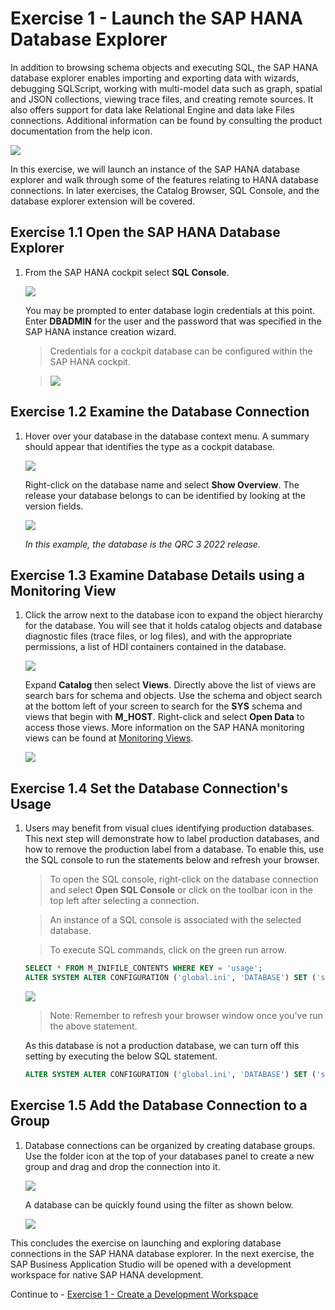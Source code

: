 # Exercise 1 - Launch the SAP HANA Database Explorer

In addition to browsing schema objects and executing SQL, the SAP HANA database explorer enables importing and exporting data with wizards, debugging SQLScript, working with multi-model data such as graph, spatial and JSON collections,  viewing trace files, and creating remote sources.  It also offers support for data lake Relational Engine and data lake Files connections.  Additional information can be found by consulting the product documentation from the help icon.

![](images/Help.png)

In this exercise, we will launch an instance of the SAP HANA database explorer and walk through some of the features relating to HANA database connections.  In later exercises, the Catalog Browser, SQL Console, and the database explorer extension will be covered. 

## Exercise 1.1 Open the SAP HANA Database Explorer

1. From the SAP HANA cockpit select **SQL Console**.

    ![](images/OpenSQLConsole.png)

    You may be prompted to enter database login credentials at this point. Enter **DBADMIN** for the user and the password that was specified in the SAP HANA instance creation wizard.

    >Credentials for a cockpit database can be configured within the SAP HANA cockpit.  
    
    >![](images/Authentication.png)
    
## Exercise 1.2 Examine the Database Connection

1. Hover over your database in the database context menu. A summary should appear that identifies the type as a cockpit database.

    ![](images/DBSummary.png)

     Right-click on the database name and select **Show Overview**. The release your database belongs to can be identified by looking at the version fields.

    ![](images/ShowOverview.png)

    *In this example, the database is the QRC 3 2022 release.*

## Exercise 1.3 Examine Database Details using a Monitoring View

1. Click the arrow next to the database icon to expand the object hierarchy for the database. You will see that it holds catalog objects and database diagnostic files (trace files, or log files), and with the appropriate permissions, a list of HDI containers contained in the database.

    ![](images/Catalog.png)

    Expand **Catalog** then select **Views**.  Directly above the list of views are search bars for schema and objects. Use the schema and object search  at the bottom left of your screen to search for the **SYS** schema and views that begin with **M_HOST**. Right-click and select **Open Data** to access those views. More information on the SAP HANA monitoring views can be found at [Monitoring Views](https://help.sap.com/viewer/c1d3f60099654ecfb3fe36ac93c121bb/2021_3_QRC/en-US/d3c10d23e8334a35afa8d9bdbc102366.html).

    ![](images/SchemaMenu.png)

## Exercise 1.4 Set the Database Connection's Usage

1. Users may benefit from visual clues identifying  production databases. This next step will demonstrate how to label production databases, and how to remove the production label from a database. To enable this, use the SQL console to run the statements below and refresh your browser.
   
    >To open the SQL console, right-click on the database connection and select **Open SQL Console** or click on the toolbar icon in the top left after selecting a connection.  
    
    >An instance of a SQL console is associated with the selected database.

    >To execute SQL commands, click on the green run arrow.

    ```SQL
    SELECT * FROM M_INIFILE_CONTENTS WHERE KEY = 'usage';
    ALTER SYSTEM ALTER CONFIGURATION ('global.ini', 'DATABASE') SET ('system_information', 'usage') = 'production' WITH RECONFIGURE;
    ```

    ![](images/ProductionLabel.png)

    >Note: Remember to refresh your browser window once you've run the above statement.


    As this database is not a production database, we can turn off this setting by executing the below SQL statement.

    ```SQL
    ALTER SYSTEM ALTER CONFIGURATION ('global.ini', 'DATABASE') SET ('system_information', 'usage') = 'custom' WITH RECONFIGURE;
    ```

## Exercise 1.5 Add the Database Connection to a Group

1. Database connections can be organized by creating database groups. Use the folder icon at the top of your databases panel to create a new group and drag and drop the connection into it.

    ![](images/Groups.png)

    A database can be quickly found using the filter as shown below.
    
    ![](images/Filter.png)

This concludes the exercise on launching and exploring database connections in the SAP HANA database explorer.  In the next exercise, the SAP Business Application Studio will be opened with a development workspace for native SAP HANA development.

Continue to - [Exercise 1 - Create a Development Workspace](../../business_app_studio/ex1/README.md)
